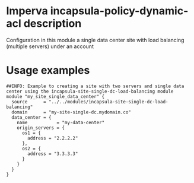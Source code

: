 # Imperva incapsula-policy-dynamic-acl description

Configuration in this module a single data center site with load balancing (multiple servers) under an account


# Usage examples

```hcl
##INFO: Example to creating a site with two servers and single data center using the incapsula-site-single-dc-load-balancing module
module "my_site_single_data_center" {
  source      = "../../modules/incapsula-site-single-dc-load-balancing"
  domain      = "my-site-single-dc.mydomain.co"
  data_center = {
    name           = "my-data-center"
    origin_servers = {
      os1 = {
        address = "2.2.2.2"
      },
      os2 = {
        address = "3.3.3.3"
      }
    }
  }
}